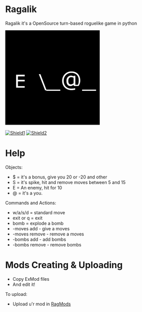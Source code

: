 # Ragalik
Ragalik it's a OpenSource turn-based roguelike game in python 

<img src="res/icon.png" width="300" alt="Icon">

[![Shield1](https://img.shields.io/badge/Releases-1.0-blue)](https://github.com/SynthouS/Ragalik/releases)
[![Shield2](https://img.shields.io/badge/Issues-blue)](https://github.com/SynthouS/Ragalik/issues)

# Help
Objects:
- $ = it's a bonus, give you 20 or -20 and other
- S = it's spike, hit and remove moves between 5 and 15
- E = An enemy, hit for 10
- @ = it's a you.

Commands and Actions:

- w/a/s/d = standard move
- exit or q = exit
- bomb = explode a bomb
- -moves add <number> - give a moves
- -moves remove <number> - remove a moves
- -bombs add <number> - add bombs
- -bombs remove <number> - remove bombs

# Mods Creating & Uploading
- Copy ExMod files
- And edit it!

To upload:
- Upload u'r mod in [RagMods](https://t.me/ragalikMods)
